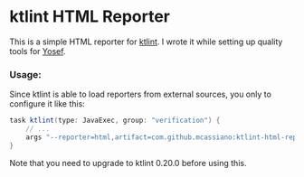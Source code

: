 # ktlint HTML Reporter

This is a simple HTML reporter for [ktlint](https://github.com/shyiko/ktlint). I wrote it while setting up quality tools for [Yosef](https://github.com/concretesolutions/yosef-android).

### Usage:

Since ktlint is able to load reporters from external sources, you only to configure it like this:

```groovy
task ktlint(type: JavaExec, group: "verification") {
    // ...
    args "--reporter=html,artifact=com.github.mcassiano:ktlint-html-reporter:<latest-version>,output=${buildDir}/ktlint.html"
}

```

Note that you need to upgrade to ktlint 0.20.0 before using this.